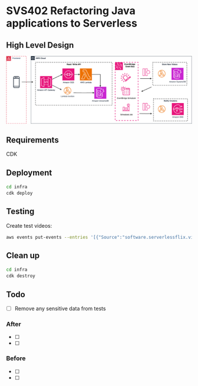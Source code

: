 # SVS402 Refactoring Java applications to Serverless

## High Level Design

![High level design](docs/svs402-hld.png)

## Requirements

CDK

## Deployment

```bash
cd infra
cdk deploy
```


## Testing

Create test videos:

```bash
aws events put-events --entries '[{"Source":"software.serverlessflix.video", "EventBusName":"videos", "DetailType":"new-video","Detail":"{\"id\": \"something new\",\"channel\" :\"This channel\",\"title\" :\"My Title\",\"author\": {\"username\" : \"Max\"}}"}]'
```


## Clean up

```bash
cd infra
cdk destroy
```


## Todo 

- [ ] Remove any sensitive data from tests

### After

- [ ]
- [ ]

### Before

- [ ]
- [ ]